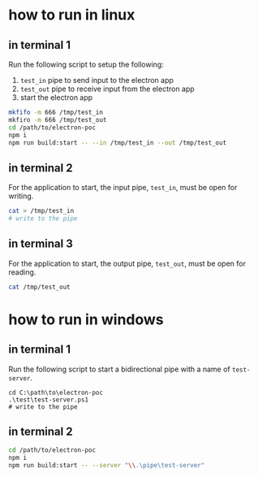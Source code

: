 # how to run in linux

## in terminal 1

Run the following script to setup the following:
1. `test_in` pipe to send input to the electron app
2. `test_out` pipe to receive input from the electron app
3. start the electron app

```bash
mkfifo -m 666 /tmp/test_in
mkfiro -m 666 /tmp/test_out
cd /path/to/electron-poc
npm i
npm run build:start -- --in /tmp/test_in --out /tmp/test_out
```

## in terminal 2

For the application to start, the input pipe, `test_in`, must be open for writing.

```bash
cat > /tmp/test_in
# write to the pipe
```

## in terminal 3

For the application to start, the output pipe, `test_out`, must be open for reading.

```bash
cat /tmp/test_out
```

# how to run in windows

## in terminal 1

Run the following script to start a bidirectional pipe with a name of `test-server`.

```pwsh
cd C:\path\to\electron-poc
.\test\test-server.ps1
# write to the pipe
```

## in terminal 2
```bash
cd /path/to/electron-poc
npm i
npm run build:start -- --server "\\.\pipe\test-server"
```
